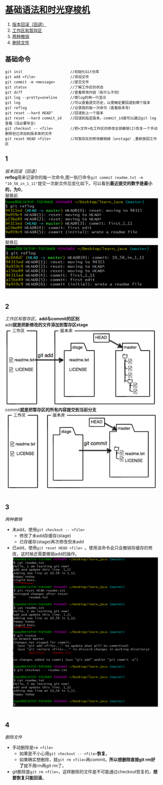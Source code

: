 # [基础语法和时光穿梭机](./basic_grammer.md)
1. [版本回滚（回退）](#1)
2. [工作区和暂存区](#2)
3. [两种撤销](#3)
4. [删除文件](#4)  

## 基础命令
```git
git init                      //初始化Git仓库
git add <file>                //添加文件
git commit -m <message>       //提交文件
git status                    //了解工作区的状态
git diff                      //查看修改内容（有什么不同）
git log --pretty=oneline      //使log的用一行显示
git log                       //可以查看提交历史，以便确定要回退到哪个版本
git reflog                    //记录我的每一次命令（查看版本号）
git reset --hard HEAD^        //回滚到上一个版本
git reset --hard commit_id    //回滚到指定版本，commit_id是可以通过git log查看（没必要写全）
git checkout -- <file>        //把<文件>在工作区的修改全部撤销(2)恢复一个手动删除但已添加到版本库的文件
git reset HEAD <file>         //将暂存区的修改撤销掉（unstage）,重新放回工作区
```
## 1 
_版本回滚（回退）_  
**reflog**用来记录你的每一次命令,图一执行命令```git commit readme.txt -m "10_58_in_1_11"```提交一次新文件后变化如下。可以看到**最近提交的数字是最小的，为0**。  
替换前  
![](img/reflog1.PNG "图一")  
替换后  
![](img/reflog2.PNG)  
```cpp
```  
## 2
_工作区和暂存区_，**add与commit的区别**  
add**就是把新修改的文件添加到暂存区stage**  
![](img/stage1.PNG "add")  
commit**就是把暂存区的所有内容提交到当前分支**  
![](img/stage2.PNG "commit")  
```cpp
```  
## 3
_两种撤销_  
- 未add，使用```git checkout -- <file>```  
  - 修改了未add存缓存(stage)
  - 已存缓存(stage)再次修改但未add
- 已add，使用```git reset HEAD <file> ```。使用该命令会只会撤销存缓存的修改，这时候还需要撤销add的操作。  
![](img/unstage.PNG "unstage")
```cpp
```  
## 4  
_删除文件_  
- 手动删除是```rm <file>```
  - 如果是不小心用```git checkout -- <file>```**恢复**。
  - 如果确实想删除，就```git rm <file>```再commit。**所以想删除直接git rm好了**就不用rm再git rm了。
- git删除是```git rm <file>```，这样删除的文件是不可能通过checkout恢复的，**想要恢复只能回滚**。
```cpp
```  
